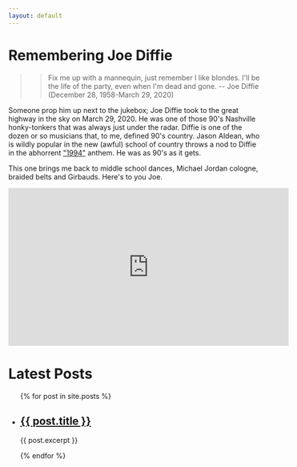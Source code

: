 ```yaml
---
layout: default
---
```


# Remembering Joe Diffie

>> Fix me up with a mannequin, just remember I like blondes. I'll be the life of the party, even when I'm dead and gone.
>> -- Joe Diffie (December 28, 1958-March 29, 2020)

Someone prop him up next to the jukebox; Joe Diffie took to the great highway in the sky on March 29, 2020. He was one of those 90's Nashville honky-tonkers that was always just under the radar. Diffie is one of the dozen or so musicians that, to me, defined 90's country. Jason Aldean, who is wildly popular in the new (awful) school of country throws a nod to Diffie in the abhorrent ["1994"](https://youtu.be/77Wsfi3fB70) anthem. He was as 90's as it gets.

This one brings me back to middle school dances, Michael Jordan cologne, braided belts and Girbauds. Here's to you Joe.

<iframe width="560" height="315" src="https://www.youtube.com/embed/vMiEFyTuuh8" frameborder="0" allow="accelerometer; autoplay; encrypted-media; gyroscope; picture-in-picture" allowfullscreen></iframe>


<h1>Latest Posts</h1>

<ul>
  {% for post in site.posts %}
    <li>
      <h2><a href="{{ post.url }}">{{ post.title }}</a></h2>
      <p>{{ post.excerpt }}</p>
    </li>
  {% endfor %}
</ul>

